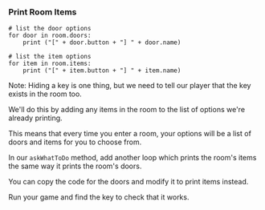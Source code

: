 ### Print Room Items

    # list the door options
    for door in room.doors:
        print ("[" + door.button + "] " + door.name)
        
    # list the item options
    for item in room.items:
        print ("[" + item.button + "] " + item.name)

Note:
Hiding a key is one thing, but we need to tell our player that the key exists in the room too.

We'll do this by adding any items in the room to the list of options we're already printing.

This means that every time you enter a room, your options will be a list of doors and items for you to choose from.

In our `askWhatToDo` method, add another loop which prints the room's items the same way it prints the room's doors.

You can copy the code for the doors and modify it to print items instead.

Run your game and find the key to check that it works.